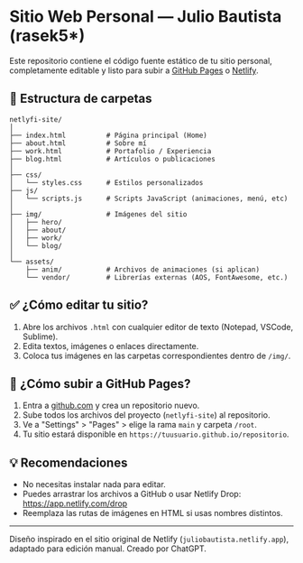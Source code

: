 
# Sitio Web Personal — Julio Bautista (rasek5*)

Este repositorio contiene el código fuente estático de tu sitio personal, completamente editable y listo para subir a [GitHub Pages](https://pages.github.com/) o [Netlify](https://www.netlify.com/).

## 📁 Estructura de carpetas

```
netlyfi-site/
│
├── index.html          # Página principal (Home)
├── about.html          # Sobre mí
├── work.html           # Portafolio / Experiencia
├── blog.html           # Artículos o publicaciones
│
├── css/
│   └── styles.css      # Estilos personalizados
├── js/
│   └── scripts.js      # Scripts JavaScript (animaciones, menú, etc)
│
├── img/                # Imágenes del sitio
│   ├── hero/
│   ├── about/
│   ├── work/
│   └── blog/
│
└── assets/
    ├── anim/           # Archivos de animaciones (si aplican)
    └── vendor/         # Librerías externas (AOS, FontAwesome, etc.)
```

## ✅ ¿Cómo editar tu sitio?

1. Abre los archivos `.html` con cualquier editor de texto (Notepad, VSCode, Sublime).
2. Edita textos, imágenes o enlaces directamente.
3. Coloca tus imágenes en las carpetas correspondientes dentro de `/img/`.

## 🚀 ¿Cómo subir a GitHub Pages?

1. Entra a [github.com](https://github.com) y crea un repositorio nuevo.
2. Sube todos los archivos del proyecto (`netlyfi-site`) al repositorio.
3. Ve a "Settings" > "Pages" > elige la rama `main` y carpeta `/root`.
4. Tu sitio estará disponible en `https://tuusuario.github.io/repositorio`.

## 💡 Recomendaciones

- No necesitas instalar nada para editar.
- Puedes arrastrar los archivos a GitHub o usar Netlify Drop: https://app.netlify.com/drop
- Reemplaza las rutas de imágenes en HTML si usas nombres distintos.

---

Diseño inspirado en el sitio original de Netlify (`juliobautista.netlify.app`), adaptado para edición manual. Creado por ChatGPT.
